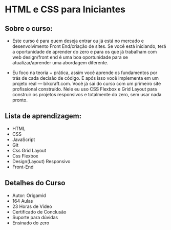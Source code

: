 # HTML e CSS para Iniciantes

## Sobre o curso:

- Este curso é para quem deseja entrar ou já está no mercado e desenvolvimento Front End/criação de sites. Se você está iniciando, terá a oportunidade de aprender do zero e para os que já trabalham com web design/front end é uma boa oportunidade para se atualizar/aprender uma abordagem diferente.

- Eu foco na teoria + prática, assim você aprende os fundamentos por trás de cada decisão de código. E após isso você implementa em um projeto real — bikcraft.com. Você já sai do curso com um primeiro site profissional construído. Nele eu uso CSS Flexbox e Grid Layout para construir os projetos responsivos e totalmente do zero, sem usar nada pronto.

## Lista de aprendizagem:

- HTML
- CSS
- JavaScript
- Git
- Css Grid Layout
- Css Flexbox
- Design(Layout) Responsivo
- Front-End

## Detalhes do Curso

- Autor: Origamid
- 164 Aulas
- 23 Horas de Vídeo
- Certificado de Conclusão
- Suporte para dúvidas
- Ensinado do zero